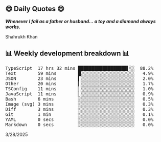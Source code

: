 ## 😄 Daily Quotes 😄

_**Whenever I fail as a father or husband... a toy and a diamond always works.**_

Shahrukh Khan



## 📊 Weekly development breakdown 📊

<pre>TypeScript  17 hrs 32 mins ██████████████████▌░░  88.2%
Text        59 mins        █░░░░░░░░░░░░░░░░░░░░   4.9%
JSON        23 mins        ▍░░░░░░░░░░░░░░░░░░░░   2.0%
Other       20 mins        ▎░░░░░░░░░░░░░░░░░░░░   1.7%
TSConfig    11 mins        ▏░░░░░░░░░░░░░░░░░░░░   1.0%
JavaScript  11 mins        ▏░░░░░░░░░░░░░░░░░░░░   0.9%
Bash        6 mins         ░░░░░░░░░░░░░░░░░░░░░   0.5%
Image (svg) 3 mins         ░░░░░░░░░░░░░░░░░░░░░   0.3%
Diff        3 mins         ░░░░░░░░░░░░░░░░░░░░░   0.3%
Git         1 min          ░░░░░░░░░░░░░░░░░░░░░   0.1%
YAML        0 secs         ░░░░░░░░░░░░░░░░░░░░░   0.0%
Markdown    0 secs         ░░░░░░░░░░░░░░░░░░░░░   0.0%</pre>

3/28/2025